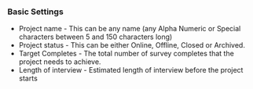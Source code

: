 ### Basic Settings

- Project name - This can be any name (any Alpha Numeric or Special characters between 5 and 150 characters long)
- Project status - This can be either Online, Offline, Closed or Archived.
- Target Completes - The total number of survey completes that the project needs to achieve.
- Length of interview - Estimated length of interview before the project starts
